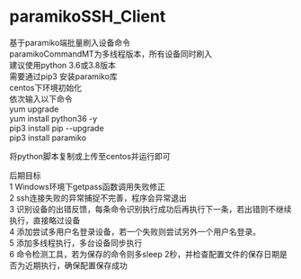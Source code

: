 # paramikoSSH_Client
基于paramiko端批量刷入设备命令<br>
paramikoCommandMT为多线程版本，所有设备同时刷入<br>
建议使用python 3.6或3.8版本<br>
需要通过pip3 安装paramiko库<br>
centos下环境初始化<br>
依次输入以下命令<br>
yum upgrade<br>
yum install python36 -y<br>
pip3 install pip --upgrade<br>
pip3 install paramiko<br>

将python脚本复制或上传至centos并运行即可<br>

后期目标<br>
1 Windows环境下getpass函数调用失败修正<br>
2 ssh连接失败的异常捕捉不完善，程序会异常退出<br>
3 识别设备的出错反馈，每条命令识别执行成功后再执行下一条，若出错则不继续执行，直接略过设备<br>
4 添加尝试多用户名登录设备，若一个失败则尝试另外一个用户名登录。<br>
5 添加多线程执行，多台设备同步执行<br>
6 命令检测工具，若为保存的命令则多sleep 2秒，并检查配置文件的保存日期是否为近期执行，确保配置保存成功<br>
